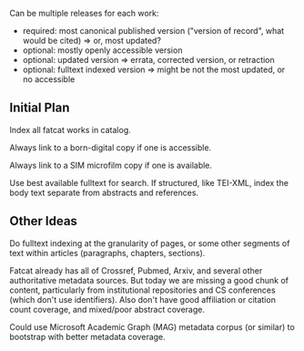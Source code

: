 

Can be multiple releases for each work:

- required: most canonical published version ("version of record", what would be cited)
    => or, most updated?
- optional: mostly openly accessible version
- optional: updated version
    => errata, corrected version, or retraction
- optional: fulltext indexed version
    => might be not the most updated, or no accessible


## Initial Plan

Index all fatcat works in catalog.

Always link to a born-digital copy if one is accessible.

Always link to a SIM microfilm copy if one is available.

Use best available fulltext for search. If structured, like TEI-XML, index the
body text separate from abstracts and references.


## Other Ideas

Do fulltext indexing at the granularity of pages, or some other segments of
text within articles (paragraphs, chapters, sections).

Fatcat already has all of Crossref, Pubmed, Arxiv, and several other
authoritative metadata sources. But today we are missing a good chunk of
content, particularly from institutional repositories and CS conferences (which
don't use identifiers). Also don't have good affiliation or citation count
coverage, and mixed/poor abstract coverage.

Could use Microsoft Academic Graph (MAG) metadata corpus (or similar) to
bootstrap with better metadata coverage.
